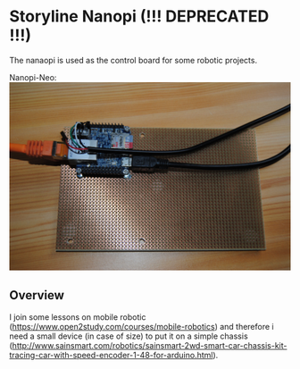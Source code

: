 Storyline Nanopi  (!!! DEPRECATED !!!)
======================================

The nanaopi is used as the control board for some robotic projects.

Nanopi-Neo:
![Alt text](../../pics/nanopi.jpg?raw=true "Nanopi-Neo")

Overview
--------

I join some lessons on mobile robotic (https://www.open2study.com/courses/mobile-robotics) and therefore i need a small device (in case of size) to put it on a simple chassis (http://www.sainsmart.com/robotics/sainsmart-2wd-smart-car-chassis-kit-tracing-car-with-speed-encoder-1-48-for-arduino.html).


